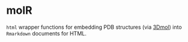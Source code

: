 # molR

`html` wrapper functions for embedding PDB structures (via [3Dmol](http://3dmol.csb.pitt.edu/)) into `Rmarkdown` documents for HTML.
